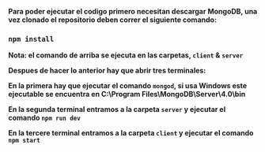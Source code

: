 **Para poder ejecutar el codigo primero necesitan descargar MongoDB, una vez clonado el repositorio deben correr el siguiente comando:**

### `npm install`

**Nota: el comando de arriba se ejecuta en las carpetas, `client` & `server`**

**Despues de hacer lo anterior hay que abrir tres terminales:**

**En la primera hay que ejecutar el comando `mongod`, si usa Windows este ejecutable se encuentra en C:\Program Files\MongoDB\Server\4.0\bin**

**En la segunda terminal entramos a la carpeta `server` y ejecutar el comando `npm run dev`**

**En la tercere terminal entramos a la carpeta `client` y ejecutar el comando `npm start`**
